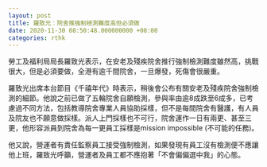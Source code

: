 ```yaml
---
layout: post
title: 羅致光︰院舍推強制檢測難度高但必須做
date: 2020-11-30 08:50:48.000000000 +08:00
categories: rthk
---
```


勞工及福利局局長羅致光表示，在安老及殘疾院舍推行強制檢測難度雖然高，挑戰很大，但是必須要做，全港有逾千間院舍，一旦爆發，死傷會很嚴重。

羅致光出席本台節目《千禧年代》時表示，稍後會公布有關安老及殘疾院舍強制檢測的細節。他說之前已做了五輪院舍自願檢測，參與率由逾8成跌至6成多，已考慮過不同方法，包括教導院舍專業人員協助採樣，但不是每間院舍有醫護，有人員及院友也不願意做採樣。派人上門採樣也不可行，院舍運作一日有兩更、甚至三更，他形容派員到院舍為每一更員工採樣是mission impossible (不可能的任務)。

他又說，營運者有責任監察員工接受強制檢測，如果發現有員工沒有檢測便不應讓他上班，羅致光呼籲，營運者及員工都不應抱著「不會偏偏選中我」的心態。
